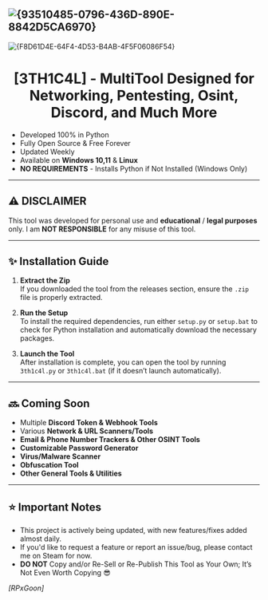 ![{93510485-0796-436D-890E-8842D5CA6970}](https://github.com/user-attachments/assets/780a6f4f-3250-4c3c-bed5-4dc25a6f0be3)
---
![{F8D61D4E-64F4-4D53-B4AB-4F5F06086F54}](https://github.com/user-attachments/assets/cf82ddf0-8ebd-4624-9d05-d31230066e6d)




## <h1 align="center">[3TH1C4L] - MultiTool Designed for Networking, Pentesting, Osint, Discord, and Much More</h1> 

- Developed 100% in Python
- Fully Open Source & Free Forever
- Updated Weekly
- Available on **Windows 10,11** & **Linux**
- **NO REQUIREMENTS** - Installs Python if Not Installed (Windows Only)

---

## ⚠️ **DISCLAIMER**  

This tool was developed for personal use and **educational** / **legal purposes** only.
I am **NOT RESPONSIBLE** for any misuse of this tool.

---

## ✨ **Installation Guide**

1. **Extract the Zip**  
   If you downloaded the tool from the releases section, ensure the `.zip` file is properly extracted.

2. **Run the Setup**  
   To install the required dependencies, run either `setup.py` or `setup.bat` to check for Python installation and automatically download the necessary packages.

3. **Launch the Tool**  
   After installation is complete, you can open the tool by running `3th1c4l.py` or `3th1c4l.bat` (if it doesn’t launch automatically).

---

## 🔜 **Coming Soon**

- Multiple **Discord Token & Webhook Tools**
- Various **Network & URL Scanners/Tools**
- **Email & Phone Number Trackers & Other OSINT Tools**
- **Customizable Password Generator**
- **Virus/Malware Scanner**
- **Obfuscation Tool**
- **Other General Tools & Utilities** 

---

## ⭐ **Important Notes**

- This project is actively being updated, with new features/fixes added almost daily.
- If you'd like to request a feature or report an issue/bug, please contact me on Steam for now.
- **DO NOT** Copy and/or Re-Sell or Re-Publish This Tool as Your Own; It’s Not Even Worth Copying 😎




*[RPxGoon]*
